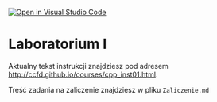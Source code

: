 [![Open in Visual Studio Code](https://classroom.github.com/assets/open-in-vscode-c66648af7eb3fe8bc4f294546bfd86ef473780cde1dea487d3c4ff354943c9ae.svg)](https://classroom.github.com/online_ide?assignment_repo_id=9082915&assignment_repo_type=AssignmentRepo)
# Laboratorium I

Aktualny tekst instrukcji znajdziesz pod adresem <http://ccfd.github.io/courses/cpp_inst01.html>.

Treść zadania na zaliczenie znajdziesz w pliku `Zaliczenie.md`
